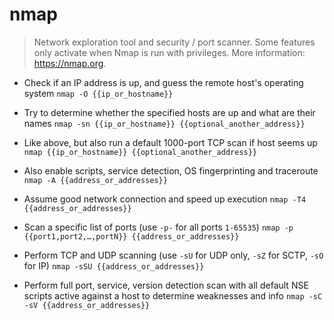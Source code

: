 # nmap
> Network exploration tool and security / port scanner.
> Some features only activate when Nmap is run with privileges.
> More information: <https://nmap.org>.

- Check if an IP address is up, and guess the remote host's operating system
`nmap -O {{ip_or_hostname}}`

- Try to determine whether the specified hosts are up and what are their names
`nmap -sn {{ip_or_hostname}} {{optional_another_address}}`

- Like above, but also run a default 1000-port TCP scan if host seems up
`nmap {{ip_or_hostname}} {{optional_another_address}}`

- Also enable scripts, service detection, OS fingerprinting and traceroute
`nmap -A {{address_or_addresses}}`

- Assume good network connection and speed up execution
`nmap -T4 {{address_or_addresses}}`

- Scan a specific list of ports (use `-p-` for all ports `1-65535`)
`nmap -p {{port1,port2,…,portN}} {{address_or_addresses}}`

- Perform TCP and UDP scanning (use `-sU` for UDP only, `-sZ` for SCTP, `-sO` for IP)
`nmap -sSU {{address_or_addresses}}`

- Perform full port, service, version detection scan with all default NSE scripts active against a host to determine weaknesses and info
`nmap -sC -sV {{address_or_addresses}}`
